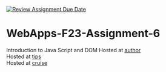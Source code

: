 [![Review Assignment Due Date](https://classroom.github.com/assets/deadline-readme-button-24ddc0f5d75046c5622901739e7c5dd533143b0c8e959d652212380cedb1ea36.svg)](https://classroom.github.com/a/b9NC0g7h)
# WebApps-F23-Assignment-6
Introduction to Java Script and DOM
Hosted at [author](https://44-563-webapps-f23.github.io/44563-webapps-f23-assignment6-rajkumarchigurupati/author.html)
<br>
Hosted at [tips](https://44-563-webapps-f23.github.io/44563-webapps-f23-assignment6-rajkumarchigurupati/tips.html)
<br>
Hosted at [cruise](https://44-563-webapps-f23.github.io/44563-webapps-f23-assignment6-rajkumarchigurupati/cruise.html)
